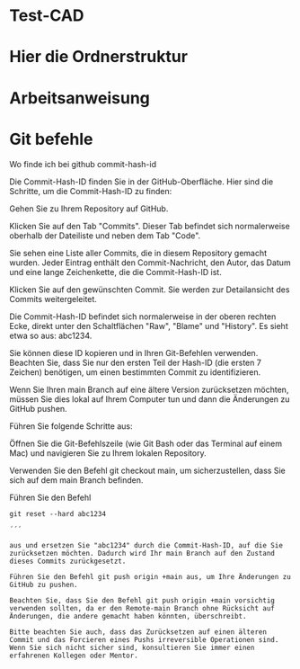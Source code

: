 # Test-CAD

# Hier die Ordnerstruktur 

# Arbeitsanweisung 

# Git befehle 

Wo finde ich bei github commit-hash-id

Die Commit-Hash-ID finden Sie in der GitHub-Oberfläche. Hier sind die Schritte, um die Commit-Hash-ID zu finden:

Gehen Sie zu Ihrem Repository auf GitHub.

Klicken Sie auf den Tab "Commits". Dieser Tab befindet sich normalerweise oberhalb der Dateiliste und neben dem Tab "Code".

Sie sehen eine Liste aller Commits, die in diesem Repository gemacht wurden. Jeder Eintrag enthält den Commit-Nachricht, den Autor, das Datum und eine lange Zeichenkette, die die Commit-Hash-ID ist.

Klicken Sie auf den gewünschten Commit. Sie werden zur Detailansicht des Commits weitergeleitet.

Die Commit-Hash-ID befindet sich normalerweise in der oberen rechten Ecke, direkt unter den Schaltflächen "Raw", "Blame" und "History". Es sieht etwa so aus: abc1234.

Sie können diese ID kopieren und in Ihren Git-Befehlen verwenden. Beachten Sie, dass Sie nur den ersten Teil der Hash-ID (die ersten 7 Zeichen) benötigen, um einen bestimmten Commit zu identifizieren.

Wenn Sie Ihren main Branch auf eine ältere Version zurücksetzen möchten, müssen Sie dies lokal auf Ihrem Computer tun und dann die Änderungen zu GitHub pushen.

Führen Sie folgende Schritte aus:

Öffnen Sie die Git-Befehlszeile (wie Git Bash oder das Terminal auf einem Mac) und navigieren Sie zu Ihrem lokalen Repository.

Verwenden Sie den Befehl git checkout main, um sicherzustellen, dass Sie sich auf dem main Branch befinden.

Führen Sie den Befehl 
```
git reset --hard abc1234

´´´

aus und ersetzen Sie "abc1234" durch die Commit-Hash-ID, auf die Sie zurücksetzen möchten. Dadurch wird Ihr main Branch auf den Zustand dieses Commits zurückgesetzt.

Führen Sie den Befehl git push origin +main aus, um Ihre Änderungen zu GitHub zu pushen.

Beachten Sie, dass Sie den Befehl git push origin +main vorsichtig verwenden sollten, da er den Remote-main Branch ohne Rücksicht auf Änderungen, die andere gemacht haben könnten, überschreibt.

Bitte beachten Sie auch, dass das Zurücksetzen auf einen älteren Commit und das Forcieren eines Pushs irreversible Operationen sind. Wenn Sie sich nicht sicher sind, konsultieren Sie immer einen erfahrenen Kollegen oder Mentor.
